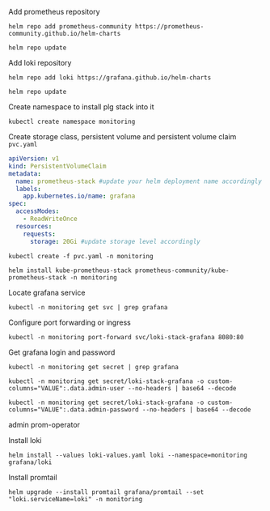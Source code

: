 Add prometheus repository
```
helm repo add prometheus-community https://prometheus-community.github.io/helm-charts

helm repo update
```

Add loki repository
```
helm repo add loki https://grafana.github.io/helm-charts

helm repo update
```

Create namespace to install plg stack into it
```
kubectl create namespace monitoring
```

Create storage class, persistent volume and persistent volume claim
`pvc.yaml`
``` yaml
apiVersion: v1
kind: PersistentVolumeClaim
metadata:
  name: prometheus-stack #update your helm deployment name accordingly
  labels:
    app.kubernetes.io/name: grafana
spec:
  accessModes:
    - ReadWriteOnce
  resources:
    requests:
      storage: 20Gi #update storage level accordingly
```

```
kubectl create -f pvc.yaml -n monitoring
```


```
helm install kube-prometheus-stack prometheus-community/kube-prometheus-stack -n monitoring
```

Locate grafana service
```
kubectl -n monitoring get svc | grep grafana
```


Configure port forwarding or ingress
```
kubectl -n monitoring port-forward svc/loki-stack-grafana 8080:80
```

Get grafana login and password
```
kubectl -n monitoring get secret | grep grafana
```

```
kubectl -n monitoring get secret/loki-stack-grafana -o custom-columns="VALUE":.data.admin-user --no-headers | base64 --decode
```

```
kubectl -n monitoring get secret/loki-stack-grafana -o custom-columns="VALUE":.data.admin-password --no-headers | base64 --decode
```

admin
prom-operator

Install loki
```
helm install --values loki-values.yaml loki --namespace=monitoring grafana/loki
```

Install promtail
```
helm upgrade --install promtail grafana/promtail --set "loki.serviceName=loki" -n monitoring
```